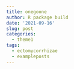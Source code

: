 ```yaml
---
title: onegoone
author: R package build
date: '2021-09-16'
slug: post
categories:
  - theme1
tags:
  - ectomycorrhizae
  - exampleposts
---
```

